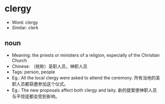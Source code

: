 # clergy

- Word: clergy
- Similar: clerk

## noun

- Meaning: the priests or ministers of a religion, especially of the Christian Church
- Chinese: （统称）圣职人员，神职人员
- Tags: person, people
- Eg.: All the local clergy were asked to attend the ceremony. 所有当地的圣职人员都获邀参加这个仪式。
- Eg.: The new proposals affect both clergy and laity. 新的提案使神职人员与平信徒都会受到影响。

